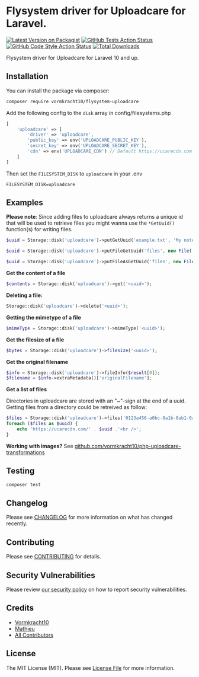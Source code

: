 # Flysystem driver for Uploadcare for Laravel.

[![Latest Version on Packagist](https://img.shields.io/packagist/v/vormkracht10/flysystem-uploadcare.svg?style=flat-square)](https://packagist.org/packages/vormkracht10/flysystem-uploadcare)
[![GitHub Tests Action Status](https://img.shields.io/github/actions/workflow/status/vormkracht10/flysystem-uploadcare/run-tests.yml?branch=main&label=tests&style=flat-square)](https://github.com/vormkracht10/flysystem-uploadcare/actions?query=workflow%3Arun-tests+branch%3Amain)
[![GitHub Code Style Action Status](https://img.shields.io/github/actions/workflow/status/vormkracht10/flysystem-uploadcare/fix-php-code-style-issues.yml?branch=main&label=code%20style&style=flat-square)](https://github.com/vormkracht10/flysystem-uploadcare/actions?query=workflow%3A"Fix+PHP+code+style+issues"+branch%3Amain)
[![Total Downloads](https://img.shields.io/packagist/dt/vormkracht10/flysystem-uploadcare.svg?style=flat-square)](https://packagist.org/packages/vormkracht10/flysystem-uploadcare)

Flysystem driver for Uploadcare for Laravel 10 and up.

## Installation

You can install the package via composer:

```bash
composer require vormkracht10/flysystem-uploadcare
```

Add the following config to the `disk` array in config/filesystems.php

```php
[
    'uploadcare' => [
        'driver' => 'uploadcare',
        'public_key' => env('UPLOADCARE_PUBLIC_KEY'),
        'secret_key' => env('UPLOADCARE_SECRET_KEY'),
        'cdn' => env('UPLOADCARE_CDN') // Default https://ucarecdn.com
    ]
]
```

Then set the `FILESYSTEM_DISK` to `uploadcare` in your .env

```env
FILESYSTEM_DISK=uploadcare
```

## Examples

**Please note**: Since adding files to uploadcare always returns a unique id that will be used to retrieve files you might wanna use the `*GetUuid()` function(s) for writing files.

```php
$uuid = Storage::disk('uploadcare')->putGetUuid('example.txt', 'My notes.');

$uuid = Storage::disk('uploadcare')->putFileGetUuid('files', new File('/var/www/uploadcare-app/routes/newcontent.txt'));

$uuid = Storage::disk('uploadcare')->putFileAsGetUuid('files', new File('/var/www/uploadcare-app/routes/newcontent.txt'), 'my-awesome-name.txt');

```

**Get the content of a file**
```php
$contents = Storage::disk('uploadcare')->get('<uuid>');
```

**Deleting a file:**
```php
Storage::disk('uploadcare')->delete('<uuid>');
```

**Getting the mimetype of a file**
```php
$mimeType = Storage::disk('uploadcare')->mimeType('<uuid>');
```

**Get the filesize of a file**
```php
$bytes = Storage::disk('uploadcare')->filesize('<uuid>');
```

**Get the original filename**
```php
$info = Storage::disk('uploadcare')->fileInfo($result[0]);
$filename = $info->extraMetadata()['originalFilename'];
```

**Get a list of files**

Directories in uploadcare are stored with an "~"-sign at the end of a uuid. Getting files from a directory could be retreived
as follow:
```php
$files = Storage::disk('uploadcare')->files('0123a456-a0bc-0a1b-0ab1-0a1234a5b6c7~');
foreach ($files as $uuid) {
    echo 'https://ucarecdn.com/' . $uuid .'<br />';
}
```

**Working with images?**
See [github.com/vormkracht10/php-uploadcare-transformations](https://github.com/vormkracht10/php-uploadcare-transformations)

## Testing

```bash
composer test
```

## Changelog

Please see [CHANGELOG](CHANGELOG.md) for more information on what has changed recently.

## Contributing

Please see [CONTRIBUTING](CONTRIBUTING.md) for details.

## Security Vulnerabilities

Please review [our security policy](../../security/policy) on how to report security vulnerabilities.

## Credits

- [Vormkracht10](https://github.com/vormkracht10)
- [Mathieu](https://github.com/casmo)
- [All Contributors](../../contributors)

## License

The MIT License (MIT). Please see [License File](LICENSE.md) for more information.
